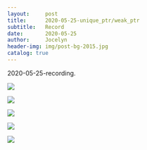 ```yaml
---
layout:     post
title:      2020-05-25-unique_ptr/weak_ptr
subtitle:   Record
date:       2020-05-25
author:     Jocelyn
header-img: img/post-bg-2015.jpg
catalog: true
---
```


2020-05-25-recording.

![](https://tva1.sinaimg.cn/large/007S8ZIlly1gfjk5urt4vj30u012t4bc.jpg)

![](https://tva1.sinaimg.cn/large/007S8ZIlly1gfjk5ujs8jj30u012ttki.jpg)

![](https://tva1.sinaimg.cn/large/007S8ZIlly1gfjk5u7qkej30u012tws7.jpg)

![](https://tva1.sinaimg.cn/large/007S8ZIlly1gfjk5u1f6bj30u012t4aq.jpg)

![](https://tva1.sinaimg.cn/large/007S8ZIlly1gfjk5tto26j30u012tna0.jpg)




